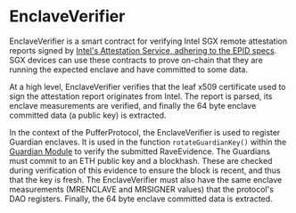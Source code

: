 # EnclaveVerifier

 EnclaveVerifier is a smart contract for verifying Intel SGX remote attestation reports signed by [Intel's Attestation Service, adhering to the EPID specs](https://api.trustedservices.intel.com/documents/sgx-attestation-api-spec.pdf). SGX devices can use these contracts to prove on-chain that they are running the expected enclave and have committed to some data.

At a high level, EnclaveVerifier verifies that the leaf x509 certificate used to sign the attestation report originates from Intel. The report is parsed, its enclave measurements are verified, and finally the 64 byte enclave committed data (a public key) is extracted. 

In the context of the PufferProtocol, the EnclaveVerifier is used to register Guardian enclaves. It is used in the function `rotateGuardianKey()` within the [Guardian Module](../src/GuardianModule.sol) to verify the submitted RaveEvidence. The Guardians must commit to an ETH public key and a blockhash. These are checked during verification of this evidence to ensure the block is recent, and thus that the key is fresh. The EnclaveVerifier must also have the same enclave measurements (MRENCLAVE and MRSIGNER values) that the protocol's DAO registers. Finally, the 64 byte enclave committed data is extracted.